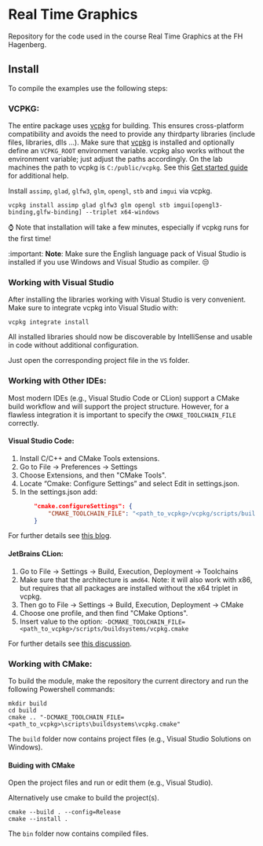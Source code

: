 # Real Time Graphics
Repository for the code used in the course Real Time Graphics at the FH Hagenberg.

## Install
To compile the examples use the following steps:
### VCPKG:
The entire package uses [vcpkg](https://github.com/microsoft/vcpkg) for building. This ensures cross-platform compatibility and avoids the need to provide any thirdparty libraries (include files, libraries, dlls ...). 
Make sure that [vcpkg](https://github.com/microsoft/vcpkg) is installed and optionally define an `VCPKG_ROOT` environment variable. vcpkg also works without the environment variable; just adjust the paths accordingly. On the lab machines the path to vcpkg is `C:/public/vcpkg`.
See this [Get started guide](https://vcpkg.io/en/getting-started.html) for additional help.

Install `assimp`, `glad`, `glfw3`, `glm`, `opengl`, `stb` and `imgui` via vcpkg.
```pwsh
vcpkg install assimp glad glfw3 glm opengl stb imgui[opengl3-binding,glfw-binding] --triplet x64-windows
```

:watch: Note that installation will take a few minutes, especially if vcpkg runs for the first time!

:important: **Note**: Make sure the English language pack of Visual Studio is installed if you use Windows and Visual Studio as compiler. :unamused: 

### Working with Visual Studio
After installing the libraries working with Visual Studio is very convenient. 
Make sure to integrate vcpkg into Visual Studio with:
```pwsh
vcpkg integrate install
```
All installed libraries should now be discoverable by IntelliSense and usable in code without additional configuration.

Just open the corresponding project file in the  `VS` folder.

### Working with Other IDEs:

Most modern IDEs (e.g., Visual Studio Code or CLion) support a CMake build workflow and will support the project structure. 
However, for a flawless integration it is important to specify the `CMAKE_TOOLCHAIN_FILE` correctly. 

#### Visual Studio Code: 
1. Install C/C++ and CMake Tools extensions. 
2. Go to File -> Preferences -> Settings
3. Choose Extensions, and then "CMake Tools".
4. Locate “Cmake: Configure Settings” and select Edit in settings.json.
5. In the settings.json add: 
    ```json
        "cmake.configureSettings": {
            "CMAKE_TOOLCHAIN_FILE": "<path_to_vcpkg>/vcpkg/scripts/buildsystems/vcpkg.cmake"
        }
    ```

For further details see [this blog](https://gamefromscratch.com/vcpkg-cpp-easy-mode-step-by-step-tutorial/).

#### JetBrains CLion:
1. Go to File -> Settings -> Build, Execution, Deployment -> Toolchains
2. Make sure that the architecture is `amd64`. Note: it will also work with x86, but requires that all packages are installed without the x64 triplet in vcpkg.
3. Then go to File -> Settings -> Build, Execution, Deployment -> CMake
4. Choose one profile, and then find "CMake Options".
5. Insert value to the option: `-DCMAKE_TOOLCHAIN_FILE=<path_to_vcpkg>/scripts/buildsystems/vcpkg.cmake`

For further details see [this discussion](https://github.com/Microsoft/vcpkg/issues/3572).

### Working with CMake:

To build the module, make the repository the current directory and run the following Powershell commands:
```pwsh
mkdir build 
cd build
cmake .. "-DCMAKE_TOOLCHAIN_FILE=<path_to_vcpkg>\scripts\buildsystems\vcpkg.cmake"
```
The `build` folder now contains project files (e.g., Visual Studio Solutions on Windows).

#### Buiding with CMake

Open the project files and run or edit them (e.g., Visual Studio). 

Alternatively use cmake to build the project(s).

```pwsh
cmake --build . --config=Release
cmake --install .
```
The `bin` folder now contains compiled files.


